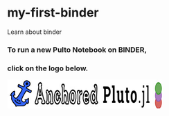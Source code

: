 # my-first-binder
Learn about binder
### To run a new Pulto Notebook on BINDER,
### click on the logo below. 
[![Binder](https://github.com/paradocs/my-first-binder/blob/main/LogoAnchor.jpg)](https://mybinder.org/v2/gh/fonsp/pluto-on-binder/master?urlpath=pluto)
